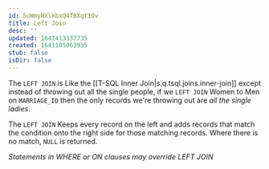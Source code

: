 ```yaml
---
id: 5uWmyNXlkbxQ4TBXqf1Ov
title: Left Join
desc: ''
updated: 1641413337735
created: 1641105063935
stub: false
isDir: false
---
```


The `LEFT JOIN` is Like the [[T-SQL Inner Join|s.q.tsql.joins.inner-join]] except instead of throwing out all the single people, if we `LEFT JOIN` Women to Men on `MARRIAGE_ID` then the only records we're throwing out are _all the single ladies_.

The `LEFT JOIN` Keeps every record on the left and adds records that match the condition onto the right side for those matching records. Where there is no match, `NULL` is returned.

_Statements in WHERE or ON clauses may override LEFT JOIN_
